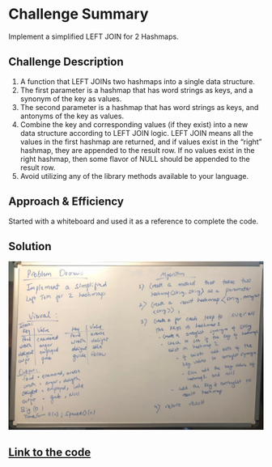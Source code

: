 # Challenge Summary
Implement a simplified LEFT JOIN for 2 Hashmaps.

## Challenge Description
1. A function that LEFT JOINs two hashmaps into a single data structure.
2. The first parameter is a hashmap that has word strings as keys, and a synonym of the key as values.
3. The second parameter is a hashmap that has word strings as keys, and antonyms of the key as values.
4. Combine the key and corresponding values (if they exist) into a new data structure according to LEFT JOIN logic.
LEFT JOIN means all the values in the first hashmap are returned, and if values exist in the “right” hashmap, they are appended to the result row. If no values exist in the right hashmap, then some flavor of NULL should be appended to the result row.
5. Avoid utilizing any of the library methods available to your language.

## Approach & Efficiency
Started with a whiteboard and used it as a reference to complete the code.

## Solution
![Whiteboard](../../assets/leftJoin.jpeg) <br/>

## [Link to the code](../src/main/java/LeftJoin/LeftJoin.java)

